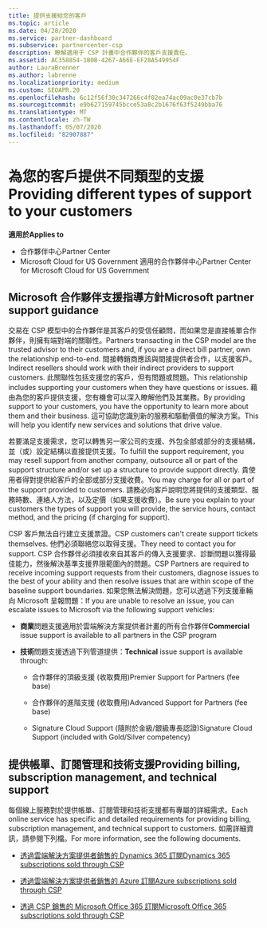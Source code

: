 ```yaml
---
title: 提供支援給您的客戶
ms.topic: article
ms.date: 04/28/2020
ms.service: partner-dashboard
ms.subservice: partnercenter-csp
description: 瞭解適用于 CSP 計畫中合作夥伴的客戶支援責任。
ms.assetid: AC358854-1B0B-4267-A66E-EF28A549954F
author: LauraBrenner
ms.author: labrenne
ms.localizationpriority: medium
ms.custom: SEOAPR.20
ms.openlocfilehash: 6c12f56f30c347266c4f02ea74ac09ac0e37cb7b
ms.sourcegitcommit: e9b627159745bcce53a8c2b1676f63f5249bba76
ms.translationtype: MT
ms.contentlocale: zh-TW
ms.lasthandoff: 05/07/2020
ms.locfileid: "82907887"
---
```

# <a name="providing-different-types-of-support-to-your-customers"></a><span data-ttu-id="f6daa-103">為您的客戶提供不同類型的支援</span><span class="sxs-lookup"><span data-stu-id="f6daa-103">Providing different types of support to your customers</span></span>

<span data-ttu-id="f6daa-104">**適用於**</span><span class="sxs-lookup"><span data-stu-id="f6daa-104">**Applies to**</span></span>

-  <span data-ttu-id="f6daa-105">合作夥伴中心</span><span class="sxs-lookup"><span data-stu-id="f6daa-105">Partner Center</span></span>
-  <span data-ttu-id="f6daa-106">Microsoft Cloud for US Government 適用的合作夥伴中心</span><span class="sxs-lookup"><span data-stu-id="f6daa-106">Partner Center for Microsoft Cloud for US Government</span></span>


## <a name="microsoft-partner-support-guidance"></a><span data-ttu-id="f6daa-107">Microsoft 合作夥伴支援指導方針</span><span class="sxs-lookup"><span data-stu-id="f6daa-107">Microsoft partner support guidance</span></span>

<span data-ttu-id="f6daa-108">交易在 CSP 模型中的合作夥伴是其客戶的受信任顧問，而如果您是直接帳單合作夥伴，則擁有端對端的關聯性。</span><span class="sxs-lookup"><span data-stu-id="f6daa-108">Partners transacting in the CSP model are the trusted advisor to their customers and, if you are a direct bill partner, own the relationship end-to-end.</span></span> <span data-ttu-id="f6daa-109">間接轉銷商應該與間接提供者合作，以支援客戶。</span><span class="sxs-lookup"><span data-stu-id="f6daa-109">Indirect resellers should work with their indirect providers to support customers.</span></span> <span data-ttu-id="f6daa-110">此關聯性包括支援您的客戶，但有問題或問題。</span><span class="sxs-lookup"><span data-stu-id="f6daa-110">This relationship includes supporting your customers when they have questions or issues.</span></span> <span data-ttu-id="f6daa-111">藉由為您的客戶提供支援，您有機會可以深入瞭解他們及其業務。</span><span class="sxs-lookup"><span data-stu-id="f6daa-111">By providing support to your customers, you have the opportunity to learn more about them and their business.</span></span> <span data-ttu-id="f6daa-112">這可協助您識別新的服務和驅動價值的解決方案。</span><span class="sxs-lookup"><span data-stu-id="f6daa-112">This will help you identify new services and solutions that drive value.</span></span>

<span data-ttu-id="f6daa-113">若要滿足支援需求，您可以轉售另一家公司的支援、外包全部或部分的支援結構，並（或）設定結構以直接提供支援。</span><span class="sxs-lookup"><span data-stu-id="f6daa-113">To fulfill the support requirement,  you may resell support from another company, outsource all or part of the support structure and/or set up a structure to provide support directly.</span></span> <span data-ttu-id="f6daa-114">貴使用者得對提供給客戶的全部或部分支援收費。</span><span class="sxs-lookup"><span data-stu-id="f6daa-114">You may charge for all or part of the support provided to customers.</span></span> <span data-ttu-id="f6daa-115">請務必向客戶說明您將提供的支援類型、服務時數、連絡人方法，以及定價（如果支援收費）。</span><span class="sxs-lookup"><span data-stu-id="f6daa-115">Be sure you explain to your customers the types of support you will provide, the service hours, contact method, and the pricing (if charging for support).</span></span>

<span data-ttu-id="f6daa-116">CSP 客戶無法自行建立支援票證。</span><span class="sxs-lookup"><span data-stu-id="f6daa-116">CSP customers can't create support tickets themselves.</span></span> <span data-ttu-id="f6daa-117">他們必須聯絡您以取得支援。</span><span class="sxs-lookup"><span data-stu-id="f6daa-117">They need to contact you for support.</span></span> <span data-ttu-id="f6daa-118">CSP 合作夥伴必須接收來自其客戶的傳入支援要求、診斷問題以獲得最佳能力，然後解決基準支援界限範圍內的問題。</span><span class="sxs-lookup"><span data-stu-id="f6daa-118">CSP Partners are required to receive incoming support requests from their customers, diagnose issues to the best of your ability and then resolve issues that are within scope of the baseline support boundaries.</span></span> <span data-ttu-id="f6daa-119">如果您無法解決問題，您可以透過下列支援車輛向 Microsoft 呈報問題：</span><span class="sxs-lookup"><span data-stu-id="f6daa-119">If you are unable to resolve an issue, you can escalate issues to Microsoft via the following support vehicles:</span></span>

- <span data-ttu-id="f6daa-120">**商業**問題支援適用於雲端解決方案提供者計畫的所有合作夥伴</span><span class="sxs-lookup"><span data-stu-id="f6daa-120">**Commercial** issue support is available to all partners in the CSP program</span></span>

- <span data-ttu-id="f6daa-121">**技術**問題支援透過下列管道提供：</span><span class="sxs-lookup"><span data-stu-id="f6daa-121">**Technical** issue support is available through:</span></span>

    - <span data-ttu-id="f6daa-122">合作夥伴的頂級支援 (收取費用)</span><span class="sxs-lookup"><span data-stu-id="f6daa-122">Premier Support for Partners (fee base)</span></span>

    - <span data-ttu-id="f6daa-123">合作夥伴的進階支援 (收取費用)</span><span class="sxs-lookup"><span data-stu-id="f6daa-123">Advanced Support for Partners (fee base)</span></span>

    - <span data-ttu-id="f6daa-124">Signature Cloud Support (隨附於金級/銀級專長認證)</span><span class="sxs-lookup"><span data-stu-id="f6daa-124">Signature Cloud Support (included with Gold/Silver competency)</span></span>

## <a name="providing-billing-subscription-management-and-technical-support"></a><span data-ttu-id="f6daa-125">提供帳單、訂閱管理和技術支援</span><span class="sxs-lookup"><span data-stu-id="f6daa-125">Providing billing, subscription management, and technical support</span></span> 

<span data-ttu-id="f6daa-126">每個線上服務對於提供帳單、訂閱管理和技術支援都有專屬的詳細需求。</span><span class="sxs-lookup"><span data-stu-id="f6daa-126">Each online service has specific and detailed requirements for providing billing, subscription management, and technical support to customers.</span></span> <span data-ttu-id="f6daa-127">如需詳細資訊，請參閱下列檔。</span><span class="sxs-lookup"><span data-stu-id="f6daa-127">For more information, see the following documents.</span></span>

- [<span data-ttu-id="f6daa-128">透過雲端解決方案提供者銷售的 Dynamics 365 訂閱</span><span class="sxs-lookup"><span data-stu-id="f6daa-128">Dynamics 365 subscriptions sold through CSP</span></span>](https://www.microsoftpartnercommunity.com/t5/CSP/Microsoft-Partner-Support-Guidance/m-p/5262#M30)

- [<span data-ttu-id="f6daa-129">透過雲端解決方案提供者銷售的 Azure 訂閱</span><span class="sxs-lookup"><span data-stu-id="f6daa-129">Azure subscriptions sold through CSP</span></span>](https://www.microsoftpartnercommunity.com/t5/CSP/Microsoft-Partner-Support-Guidance/m-p/5263#M31)

- [<span data-ttu-id="f6daa-130">透過 CSP 銷售的 Microsoft Office 365 訂閱</span><span class="sxs-lookup"><span data-stu-id="f6daa-130">Microsoft Office 365 subscriptions sold through CSP</span></span>](https://www.microsoftpartnercommunity.com/t5/CSP/Microsoft-Partner-Support-Guidance/m-p/5264#M32)



 

 



